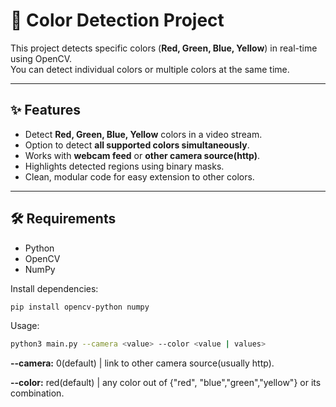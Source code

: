 # 🎨 Color Detection Project

This project detects specific colors (**Red, Green, Blue, Yellow**) in real-time using OpenCV.  
You can detect individual colors or multiple colors at the same time.

---

## ✨ Features
- Detect **Red, Green, Blue, Yellow** colors in a video stream.
- Option to detect **all supported colors simultaneously**.
- Works with **webcam feed** or **other camera source(http)**.
- Highlights detected regions using binary masks.
- Clean, modular code for easy extension to other colors.

---

## 🛠 Requirements
- Python
- OpenCV
- NumPy

Install dependencies:
```bash
pip install opencv-python numpy
```

Usage:
```bash
python3 main.py --camera <value> --color <value | values>
```
**--camera:** 0(default) | link to other camera source(usually http).

**--color:** red(default) | any color out of {"red", "blue","green","yellow"} or its combination.
